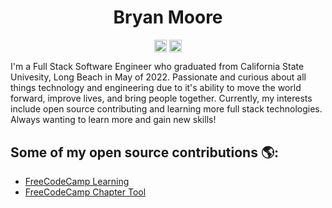<p align="center"> <h1 align="center"> Bryan Moore </h1> </p>
<p align="center">
<a href="https://github.com/bryanleemoore" target="_blank"><img align="center" src="https://cdn.jsdelivr.net/npm/simple-icons@3.0.1/icons/github.svg" alt="Bryan Moore" height="20" width="20" /></a>
<a href="https://linkedin.com/in/bryanleemoore" target="_blank"><img align="center" src="https://cdn.jsdelivr.net/npm/simple-icons@3.0.1/icons/linkedin.svg" alt="Bryan Moore" height="20" width="20" /></a>
</p>

I'm a Full Stack Software Engineer who graduated from California State Univesity, Long Beach in May of 2022. Passionate and curious about all things technology and engineering due to it's ability to move the world forward, improve lives, and bring people together. Currently, my interests include open source contributing and learning more full stack technologies. Always wanting to learn more and gain new skills!

## Some of my open source contributions 🌎: 
- <a href="https://github.com/freeCodeCamp/freeCodeCamp/pulls?q=is%3Apr+author%3Abryanleemoore">FreeCodeCamp Learning</a>
- <a href="https://github.com/freeCodeCamp/chapter/pulls?q=is%3Apr+author%3Abryanleemoore">FreeCodeCamp Chapter Tool</a>
